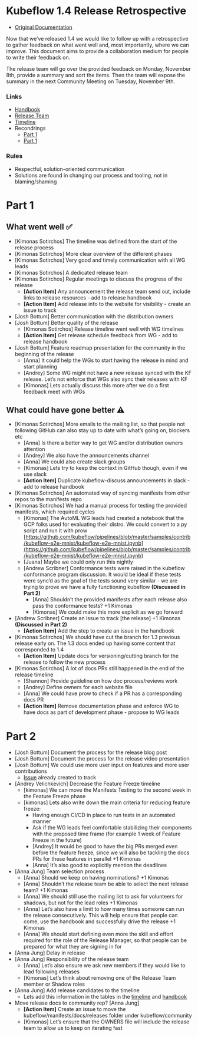 # Kubeflow 1.4 Release Retrospective
- [Original Documentation](https://docs.google.com/document/d/119PCr2h3Wwm7XA_qHqtda017Q--yWPF9u7nuUWo0ZnY/edit?usp=sharing)

Now that we’ve released 1.4 we would like to follow up with a retrospective to gather feedback on what went well and, most importantly, where we can improve. This document aims to provide a collaboration medium for people to write their feedback on.

The release team will go over the provided feedback on Monday, November 8th, provide a summary and sort the items. Then the team will expose the summary in the next Community Meeting on Tuesday, November 9th.

### Links
- [Handbook](https://github.com/kubeflow/manifests/blob/v1.4.0/docs/releases/handbook.md)
- [Release Team](https://github.com/kubeflow/manifests/blob/v1.4.0/docs/releases/release-1.4/release-team.md)
- [Timeline](https://github.com/kubeflow/manifests/tree/v1.4.0/docs/releases/release-1.4)
- Recondrings
  - [Part 1](https://drive.google.com/file/d/1MxOzR4wgvETfhLv_74wEkAdkElGSPeTm/view)
  - [Part 1](https://drive.google.com/file/d/1wz-jIAOSw3N7V9XHxPoDIEfv5hOdFFn1/view)

### Rules
- Respectful, solution-oriented communication
- Solutions are found in changing our process and tooling, not in blaming/shaming

# Part 1

## What went well ✅
- [Kimonas Sotirchos] The timeline was defined from the start of the release process
- [Kimonas Sotirchos] More clear overview of the different phases
- [Kimonas Sotirchos] Very good and timely communication with all WG leads
- [Kimonas Sotirchos] A dedicated release team
- [Kimonas Sotirchos] Regular meetings to discuss the progress of the release
  - **[Action Item]** Any announcement the release team send out, include links to release resources - add to release handbook
  - **[Action Item]** Add release info to the website for visibility - create an issue to track
- [Josh Bottum] Better communication with the distribution owners
- [Josh Bottum] Better quality of the release
  - [Kimonas Sotirchos] Release timeline went well with WG timelines
  - **[Action Item]** Get release schedule feedback from WG - add to release handbook
- [Josh Bottum] Feature roadmap presentation for the community in the beginning of the release
  - [Anna] It could help the WGs to start having the release in mind and start planning
  - [Andrey] Some WG might not have a new release synced with the KF release. Let’s not enforce that WGs also sync their releases with KF
  - [Kimonas] Lets actually discuss this more after we do a first feedback meet with WGs

## What could have gone better ⚠️
- [Kimonas Sotirchos] More emails to the mailing list, so that people not following GitHub can also stay up to date with what’s going on, blockers etc
  - [Anna] Is there a better way to get WG and/or distribution owners attention
  - [Andrey] We also have the announcements channel
  - [Anna] We could also create slack groups
  - [Kimonas] Lets try to keep the context in GitHub though, even if we use slack
  - **[Action Item]** Duplicate kubeflow-discuss announcements in slack - add to release handbook
- [Kimonas Sotirchos] An automated way of syncing manifests from other repos to the manifests repo
- [Kimonas Sotirchos] We had a manual process for testing the provided manifests, which required cycles
  - [Kimonas] The AutoML WG leads had created a notebook that the GCP folks used for evaluating their distro. We could convert to a py script and run it with prow [https://github.com/kubeflow/pipelines/blob/master/samples/contrib/kubeflow-e2e-mnist/kubeflow-e2e-mnist.ipynb](https://github.com/kubeflow/pipelines/blob/master/samples/contrib/kubeflow-e2e-mnist/kubeflow-e2e-mnist.ipynb)
  - [Juana] Maybe we could only run this nightly
  - [Andrew Scribner] Conformance tests were raised in the kubeflow conformance program discussion.  It would be ideal if these tests were sync’d as the goal of the tests sound very similar - we are trying to prove we have a fully functioning kubeflow **(Discussed in Part 2)**
    - [Anna] Shouldn’t the provided manifests after each release also pass the conformance tests? +1 Kimonas
    - [Kimonas] We could make this more explicit as we go forward
- [Andrew Scribner] Create an issue to track [the release] +1 Kimonas **(Discussed in Part 2)**
  - **[Action Item]** Add the step to create an issue in the handbook
- [Kimonas Sotirchos] We should have cut the branch for 1.3 previous release early on. The 1.3 docs ended up having some content that corresponded to 1.4
  - **[Action Item]** Update docs for versioning/cutting branch for the release to follow the new process
- [Kimonas Sotirchos] A lot of docs PRs still happened in the end of the release timeline
  - [Shannon] Provide guideline on how doc process/reviews work
  - [Andrey] Define owners for each website file
  - [Anna] We could have prow to check if a PR has a corresponding docs PR
  - **[Action Item]** Remove documentation phase and enforce WG to have docs as part of development phase - propose to WG leads

# Part 2
- [Josh Bottum] Document the process for the release blog post
- [Josh Bottum] Document the process for the release video presentation
- [Josh Bottum] We could use more user input on features and more user contributions
  - [Issue](https://github.com/kubeflow/community/issues/530) already created to track
- [Andrey Velichkevich] Decrease the Feature Freeze timeline
  - [kimonas] We can move the Manifests Testing to the second week in the Feature Freeze phase
  - [kimonas] Lets also write down the main criteria for reducing feature freeze:
    - Having enough CI/CD in place to run tests in an automated manner
    - Ask if the WG leads feel comfortable stabilizing their components with the proposed time frame (for example 1 week of Feature Freeze in the future)
    - [Andrey] It would be good to have the big PRs merged even before the feature freeze, since we will also be tackling the docs PRs for these features in parallel +1 Kimonas
    - [Anna] It’s also good to explicitly mention the deadlines
- [Anna Jung] Team selection process
  - [Anna] Should we keep on having nominations? +1 Kimonas
  - [Anna] Shouldn’t the release team be able to select the next release team? +1 Kimonas
  - [Anna] We should still use the mailing list to ask for volunteers for shadows, but not for the lead roles +1 Kimonas
  - [Anna] Let’s also have a limit to how many times someone can run the release consecutively. This will help ensure that people can come, use the handbook and successfully drive the release +1 Kimonas
  - [Anna] We should start defining even more the skill and effort required for the role of the Release Manager, so that people can be prepared for what they are signing in for
- [Anna Jung] Delay in release
- [Anna Jung] Responsibility of the release team
  - [Anna] Let’s also ensure we ask new members if they would like to lead following releases
  - [Kimonas] Let’s think about removing one of the Release Team member or Shadow roles
- [Anna Jung] Add release candidates to the timeline
  - Lets add this information in the tables in the [timeline](https://github.com/kubeflow/manifests/tree/master/docs/releases/release-1.4#timeline) and [handbook](https://github.com/kubeflow/manifests/blob/master/docs/releases/handbook.md#timeline)
- Move release docs to community rep? [Anna Jung]
  - **[Action Item]** Create an issue to move the kubeflow/manifests/docs/releases folder under kubeflow/community
  - [Kimonas] Let’s ensure that the OWNERS file will include the release team to allow us to keep on iterating fast
